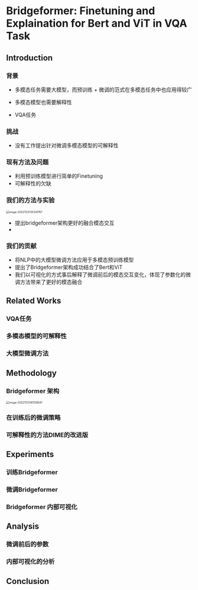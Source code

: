 

# Bridgeformer: Finetuning and Explaination for Bert and ViT in VQA Task

## Introduction

### 背景

* 多模态任务需要大模型，而预训练 + 微调的范式在多模态任务中也应用得较广

* 多模态模型也需要解释性
* VQA任务

### 挑战

* 没有工作提出针对微调多模态模型的可解释性

### 现有方法及问题

* 利用预训练模型进行简单的Finetuning
* 可解释性的欠缺

### 我们的方法与实验

<img src="idea.assets/image-20221123135341767.png" alt="image-20221123135341767" style="zoom:50%;" />

* 提出bridgeformer架构更好的融合模态交互
* 

### 我们的贡献

* 将NLP中的大模型微调方法应用于多模态预训练模型
* 提出了Bridgeformer架构成功结合了Bert和ViT
* 我们以可视化的方式事后解释了微调前后的模态交互变化，体现了参数化的微调方法带来了更好的模态融合

## Related Works

### VQA任务

### 多模态模型的可解释性

### 大模型微调方法

## Methodology

### Bridgeformer 架构

<img src="idea.assets/image-20221123140128041.png" alt="image-20221123140128041" style="zoom:50%;" />

### 在训练后的微调策略

### 可解释性的方法DIME的改进版

## Experiments

### 训练Bridgeformer

### 微调Bridgeformer

### Bridgeformer 内部可视化

## Analysis

### 微调前后的参数

### 内部可视化的分析

## Conclusion







